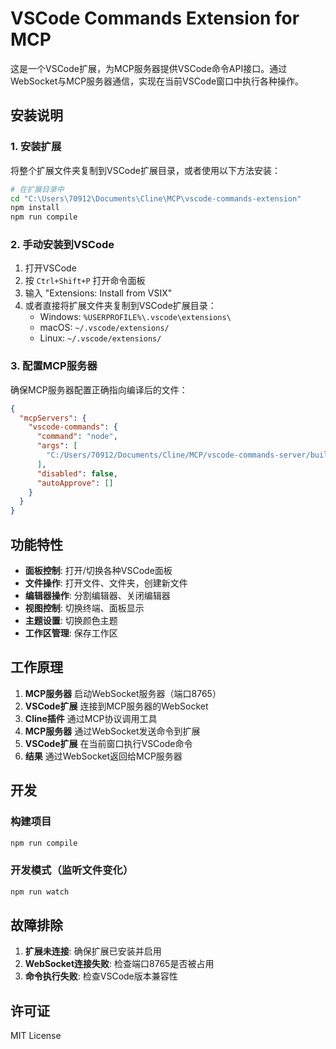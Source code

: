 # VSCode Commands Extension for MCP

这是一个VSCode扩展，为MCP服务器提供VSCode命令API接口。通过WebSocket与MCP服务器通信，实现在当前VSCode窗口中执行各种操作。

## 安装说明

### 1. 安装扩展

将整个扩展文件夹复制到VSCode扩展目录，或者使用以下方法安装：

```bash
# 在扩展目录中
cd "C:\Users\70912\Documents\Cline\MCP\vscode-commands-extension"
npm install
npm run compile
```

### 2. 手动安装到VSCode

1. 打开VSCode
2. 按 `Ctrl+Shift+P` 打开命令面板
3. 输入 "Extensions: Install from VSIX"
4. 或者直接将扩展文件夹复制到VSCode扩展目录：
   - Windows: `%USERPROFILE%\.vscode\extensions\`
   - macOS: `~/.vscode/extensions/`
   - Linux: `~/.vscode/extensions/`

### 3. 配置MCP服务器

确保MCP服务器配置正确指向编译后的文件：

```json
{
  "mcpServers": {
    "vscode-commands": {
      "command": "node",
      "args": [
        "C:/Users/70912/Documents/Cline/MCP/vscode-commands-server/build/index.js"
      ],
      "disabled": false,
      "autoApprove": []
    }
  }
}
```

## 功能特性

- **面板控制**: 打开/切换各种VSCode面板
- **文件操作**: 打开文件、文件夹，创建新文件
- **编辑器操作**: 分割编辑器、关闭编辑器
- **视图控制**: 切换终端、面板显示
- **主题设置**: 切换颜色主题
- **工作区管理**: 保存工作区

## 工作原理

1. **MCP服务器** 启动WebSocket服务器（端口8765）
2. **VSCode扩展** 连接到MCP服务器的WebSocket
3. **Cline插件** 通过MCP协议调用工具
4. **MCP服务器** 通过WebSocket发送命令到扩展
5. **VSCode扩展** 在当前窗口执行VSCode命令
6. **结果** 通过WebSocket返回给MCP服务器

## 开发

### 构建项目
```bash
npm run compile
```

### 开发模式（监听文件变化）
```bash
npm run watch
```

## 故障排除

1. **扩展未连接**: 确保扩展已安装并启用
2. **WebSocket连接失败**: 检查端口8765是否被占用
3. **命令执行失败**: 检查VSCode版本兼容性

## 许可证

MIT License
